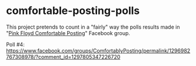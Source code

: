 # comfortable-posting-polls

This project pretends to count in a "fairly" way the polls results made in "[Pink Floyd Comfortable Posting](https://www.facebook.com/groups/ComfortablyPosting)" Facebook group.

Poll #4:
https://www.facebook.com/groups/ComfortablyPosting/permalink/1296982767308978/?comment_id=1297805347226720

